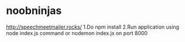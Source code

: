 # noobninjas
http://speechmeetmailer.rocks/
1.Do npm install
2.Run application using node index.js command or nodemon index.js  on port 8000
